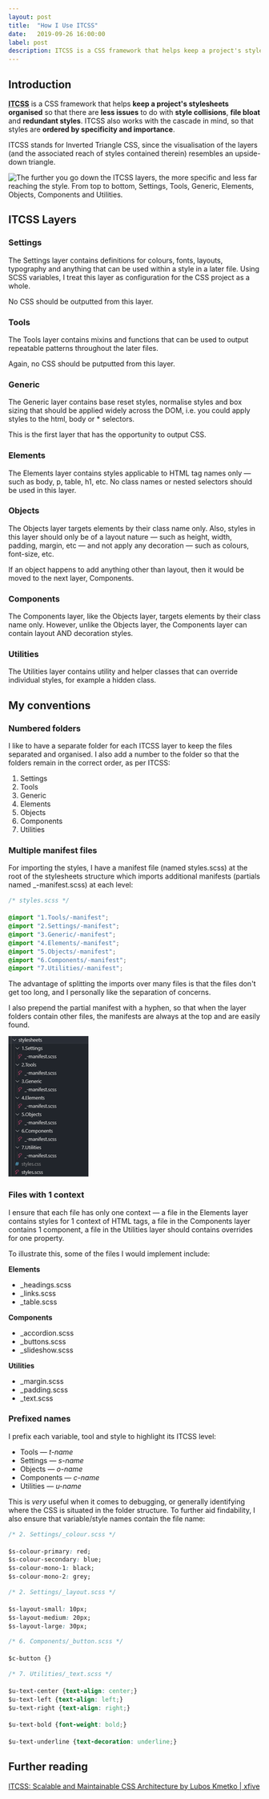 ```yaml
---
layout: post
title:  "How I Use ITCSS"
date:   2019-09-26 16:00:00
label: post
description: ITCSS is a CSS framework that helps keep a project's stylesheets organised so that there are less issues to do with style collisions, file bloat and redundant styles.
---
```


## Introduction

**<abbr title="Inverted Triangle CSS">ITCSS</abbr>** is a CSS framework that helps **keep a project's stylesheets organised** so that there are **less issues** to do with **style collisions**, **file bloat** and **redundant styles**. ITCSS also works with the cascade in mind, so that styles are **ordered by specificity and importance**.

ITCSS stands for Inverted Triangle CSS, since the visualisation of the layers (and the associated reach of styles contained therein) resembles an upside-down triangle.

<img src="https://www.xfivecdn.com/xfive/wp-content/uploads/2016/02/01083650/itcss-layers2.svg" alt="The further you go down the ITCSS layers, the more specific and less far reaching the style. From top to bottom, Settings, Tools, Generic, Elements, Objects, Components and Utilities." class="c-post__image">

## ITCSS Layers

### Settings

The Settings layer contains definitions for colours, fonts, layouts, typography and anything that can be used within a style in a later file. Using SCSS variables, I treat this layer as configuration for the CSS project as a whole.

No CSS should be outputted from this layer.

### Tools

The Tools layer contains mixins and functions that can be used to output repeatable patterns throughout the later files.

Again, no CSS should be putputted from this layer.

### Generic

The Generic layer contains base reset styles, normalise styles and box sizing that should be applied widely across the DOM, i.e. you could apply styles to the html, body or * selectors.

This is the first layer that has the opportunity to output CSS.

### Elements

The Elements layer contains styles applicable to HTML tag names only — such as body, p, table, h1, etc. No class names or nested selectors should be used in this layer.

### Objects

The Objects layer targets elements by their class name only. Also, styles in this layer should only be of a layout nature — such as height, width, padding, margin, etc — and not apply any decoration — such as colours, font-size, etc.

If an object happens to add anything other than layout, then it would be moved to the next layer, Components.

### Components

The Components layer, like the Objects layer, targets elements by their class name only. However, unlike the Objects layer, the Components layer can contain layout AND decoration styles.

### Utilities

The Utilities layer contains utility and helper classes that can override individual styles, for example a hidden class.

## My conventions

### Numbered folders

I like to have a separate folder for each ITCSS layer to keep the files separated and organised. I also add a number to the folder so that the folders remain in the correct order, as per ITCSS:
1. Settings
2. Tools
3. Generic
4. Elements
5. Objects
6. Components
7. Utilities

### Multiple manifest files

For importing the styles, I have a manifest file (named styles.scss) at the root of the stylesheets structure which imports additional manifests (partials named _-manifest.scss) at each level:

```css
/* styles.scss */

@import "1.Tools/-manifest";
@import "2.Settings/-manifest";
@import "3.Generic/-manifest";
@import "4.Elements/-manifest";
@import "5.Objects/-manifest";
@import "6.Components/-manifest";
@import "7.Utilities/-manifest";
```

The advantage of splitting the imports over many files is that the files don't get too long, and I personally like the separation of concerns.

I also prepend the partial manifest with a hyphen, so that when the layer folders contain other files, the manifests are always at the top and are easily found.

<img src="/static/images/posts/2019-09-26-itcss-1.png" alt="The take away from how I structure my ITCSS folder is that I number each ITCSS layer folder, each folder contains its own manifest, and I prepend the manifest files with a hyphen to ensure it sits at the top when the files are ordered alphabetically." class="c-post__image">

### Files with 1 context

I ensure that each file has only one context — a file in the Elements layer contains styles for 1 context of HTML tags, a file in the Components layer contains 1 component, a file in the Utilities layer should contains overrides for one property.

To illustrate this, some of the files I would implement include:

**Elements**
* _headings.scss
* _links.scss
* _table.scss

**Components**
* _accordion.scss
* _buttons.scss
* _slideshow.scss

**Utilities**
* _margin.scss
* _padding.scss
* _text.scss

### Prefixed names

I prefix each variable, tool and style to highlight its ITCSS level:

* Tools — _t-name_
* Settings — _s-name_
* Objects — _o-name_
* Components — _c-name_
* Utilities — _u-name_

This is _very_ useful when it comes to debugging, or generally identifying where the CSS is situated in the folder structure. To further aid findability, I also ensure that variable/style names contain the file name:

```css
/* 2. Settings/_colour.scss */

$s-colour-primary: red;
$s-colour-secondary: blue;
$s-colour-mono-1: black;
$s-colour-mono-2: grey;
```

```css
/* 2. Settings/_layout.scss */

$s-layout-small: 10px;
$s-layout-medium: 20px;
$s-layout-large: 30px;
```

```css
/* 6. Components/_button.scss */

$c-button {}
```

```css
/* 7. Utilities/_text.scss */

$u-text-center {text-align: center;}
$u-text-left {text-align: left;}
$u-text-right {text-align: right;}

$u-text-bold {font-weight: bold;}

$u-text-underline {text-decoration: underline;}
```

## Further reading
<a href="https://www.xfive.co/blog/itcss-scalable-maintainable-css-architecture/" target="_blank">ITCSS: Scalable and Maintainable CSS Architecture by Lubos Kmetko | xfive</a>
